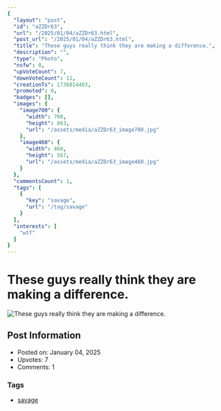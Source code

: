 ```yaml
---
{
  "layout": "post",
  "id": "aZZDr63",
  "url": "/2025/01/04/aZZDr63.html",
  "post_url": "/2025/01/04/aZZDr63.html",
  "title": "These guys really think they are making a difference.",
  "description": "",
  "type": "Photo",
  "nsfw": 0,
  "upVoteCount": 7,
  "downVoteCount": 11,
  "creationTs": 1736014403,
  "promoted": 0,
  "badges": [],
  "images": {
    "image700": {
      "width": 700,
      "height": 863,
      "url": "/assets/media/aZZDr63_image700.jpg"
    },
    "image460": {
      "width": 460,
      "height": 567,
      "url": "/assets/media/aZZDr63_image460.jpg"
    }
  },
  "commentsCount": 1,
  "tags": [
    {
      "key": "savage",
      "url": "/tag/savage"
    }
  ],
  "interests": [
    "wtf"
  ]
}
---
```


# These guys really think they are making a difference.

![These guys really think they are making a difference.](/assets/media/aZZDr63_image700.jpg)

## Post Information

- Posted on: January 04, 2025
- Upvotes: 7
- Comments: 1

### Tags

- [savage](/tag/savage)
